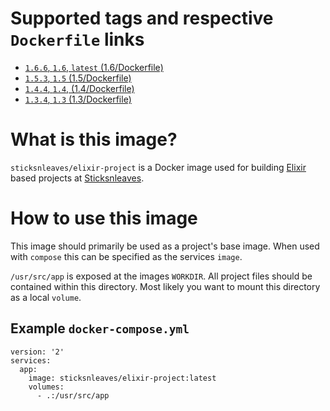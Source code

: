 # Supported tags and respective `Dockerfile` links

* [`1.6.6`, `1.6`, `latest` (1.6/Dockerfile)](https://github.com/sticksnleaves/docker-elixir-project/blob/8fe681365cc71d868c8458dcdece4afbde66c97e/Dockerfile)
* [`1.5.3`, `1.5` (1.5/Dockerfile)](https://github.com/sticksnleaves/docker-elixir-project/blob/873821310a246daa9463e181db6211cabf04c9f3/Dockerfile)
* [`1.4.4`, `1.4`, (1.4/Dockerfile)](https://github.com/sticksnleaves/docker-elixir-project/blob/01c1fd4941a70f6b996d3232a6a8c7f3ef3b4ad6/Dockerfile)
* [`1.3.4`, `1.3` (1.3/Dockerfile)](https://github.com/sticksnleaves/docker-elixir-project/blob/13e093b5cbc2866a26c2578d94312a08faa60f8a/Dockerfile)

# What is this image?

`sticksnleaves/elixir-project` is a Docker image used for building
[Elixir](http://elixir-lang.org/) based projects at
[Sticksnleaves](http://www.sticksnleaves.com).

# How to use this image

This image should primarily be used as a project's base image. When used with
`compose` this can be specified as the services `image`.

`/usr/src/app` is exposed at the images `WORKDIR`. All project files should
be contained within this directory. Most likely you want to mount this directory
as a local `volume`.

## Example `docker-compose.yml`

```
version: '2'
services:
  app:
    image: sticksnleaves/elixir-project:latest
    volumes:
      - .:/usr/src/app
```
